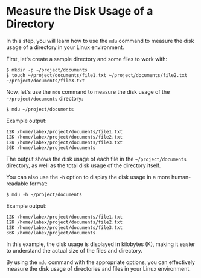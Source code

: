 # Measure the Disk Usage of a Directory

In this step, you will learn how to use the `mdu` command to measure the disk usage of a directory in your Linux environment.

First, let's create a sample directory and some files to work with:

```
$ mkdir -p ~/project/documents
$ touch ~/project/documents/file1.txt ~/project/documents/file2.txt ~/project/documents/file3.txt
```

Now, let's use the `mdu` command to measure the disk usage of the `~/project/documents` directory:

```
$ mdu ~/project/documents
```

Example output:

```
12K	/home/labex/project/documents/file1.txt
12K	/home/labex/project/documents/file2.txt
12K	/home/labex/project/documents/file3.txt
36K	/home/labex/project/documents
```

The output shows the disk usage of each file in the `~/project/documents` directory, as well as the total disk usage of the directory itself.

You can also use the `-h` option to display the disk usage in a more human-readable format:

```
$ mdu -h ~/project/documents
```

Example output:

```
12K	/home/labex/project/documents/file1.txt
12K	/home/labex/project/documents/file2.txt
12K	/home/labex/project/documents/file3.txt
36K	/home/labex/project/documents
```

In this example, the disk usage is displayed in kilobytes (K), making it easier to understand the actual size of the files and directory.

By using the `mdu` command with the appropriate options, you can effectively measure the disk usage of directories and files in your Linux environment.
